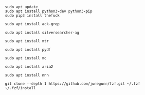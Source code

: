 ```
sudo apt update
sudo apt install python3-dev python3-pip
sudo pip3 install thefuck
```

`sudo apt install ack-grep`

`sudo apt install silversearcher-ag`

`sudo apt install mtr`

`sudo apt install pydf`

`sudo apt install mc`

`sudo apt install aria2`

`sudo apt install nnn`

```
git clone --depth 1 https://github.com/junegunn/fzf.git ~/.fzf
~/.fzf/install
```
